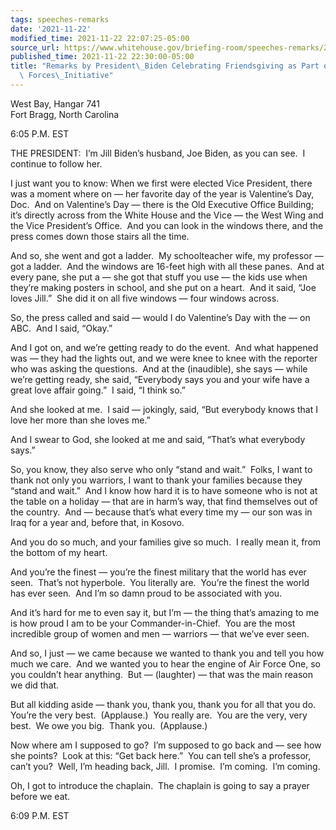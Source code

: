 ```yaml
---
tags: speeches-remarks
date: '2021-11-22'
modified_time: 2021-11-22 22:07:25-05:00
source_url: https://www.whitehouse.gov/briefing-room/speeches-remarks/2021/11/22/remarks-by-president-biden-celebrating-friendsgiving-as-part-of-the-joining-forces-initiative/
published_time: 2021-11-22 22:30:00-05:00
title: "Remarks by President\_Biden Celebrating Friendsgiving as Part of the Joining\
  \ Forces\_Initiative"
---
```

 
West Bay, Hangar 741  
Fort Bragg, North Carolina

6:05 P.M. EST

THE PRESIDENT:  I’m Jill Biden’s husband, Joe Biden, as you can see.  I
continue to follow her.

I just want you to know: When we first were elected Vice President,
there was a moment where on — her favorite day of the year is
Valentine’s Day, Doc.  And on Valentine’s Day — there is the Old
Executive Office Building; it’s directly across from the White House and
the Vice — the West Wing and the Vice President’s Office.  And you can
look in the windows there, and the press comes down those stairs all the
time. 

And so, she went and got a ladder.  My schoolteacher wife, my professor
— got a ladder.  And the windows are 16-feet high with all these panes. 
And at every pane, she put a — she got that stuff you use — the kids use
when they’re making posters in school, and she put on a heart.  And it
said, “Joe loves Jill.”  She did it on all five windows — four windows
across.

So, the press called and said — would I do Valentine’s Day with the — on
ABC.  And I said, “Okay.” 

And I got on, and we’re getting ready to do the event.  And what
happened was — they had the lights out, and we were knee to knee with
the reporter who was asking the questions.  And at the (inaudible), she
says — while we’re getting ready, she said, “Everybody says you and your
wife have a great love affair going.”  I said, “I think so.” 

And she looked at me.  I said — jokingly, said, “But everybody knows
that I love her more than she loves me.” 

And I swear to God, she looked at me and said, “That’s what everybody
says.”

So, you know, they also serve who only “stand and wait.”  Folks, I want
to thank not only you warriors, I want to thank your families because
they “stand and wait.”  And I know how hard it is to have someone who is
not at the table on a holiday — that are in harm’s way, that find
themselves out of the country.  And — because that’s what every time my
— our son was in Iraq for a year and, before that, in Kosovo. 

And you do so much, and your families give so much.  I really mean it,
from the bottom of my heart.

And you’re the finest — you’re the finest military that the world has
ever seen.  That’s not hyperbole.  You literally are.  You’re the finest
the world has ever seen.  And I’m so damn proud to be associated with
you. 

And it’s hard for me to even say it, but I’m — the thing that’s amazing
to me is how proud I am to be your Commander-in-Chief.  You are the most
incredible group of women and men — warriors — that we’ve ever seen.

And so, I just — we came because we wanted to thank you and tell you how
much we care.  And we wanted you to hear the engine of Air Force One, so
you couldn’t hear anything.  But — (laughter) — that was the main reason
we did that. 

But all kidding aside — thank you, thank you, thank you for all that you
do.  You’re the very best.  (Applause.)  You really are.  You are the
very, very best.  We owe you big.  Thank you.  (Applause.) 

Now where am I supposed to go?  I’m supposed to go back and — see how
she points?  Look at this: “Get back here.”  You can tell she’s a
professor, can’t you?  Well, I’m heading back, Jill.  I promise.  I’m
coming.  I’m coming.

Oh, I got to introduce the chaplain.  The chaplain is going to say a
prayer before we eat.

6:09 P.M. EST
